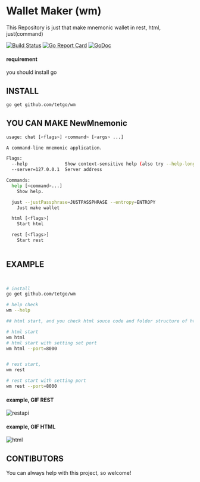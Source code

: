 # Wallet Maker (wm)

This Repository is just that make mnemonic wallet in rest, html, just(command)

[![Build Status](https://travis-ci.org/brianium/mnemonic.svg?branch=master)](https://github.com/tetgo/wm)
[![Go Report Card](https://goreportcard.com/badge/github.com/brianium/mnemonic)](https://goreportcard.com/report/github.com/tetgo/wm)
[![GoDoc](https://godoc.org/github.com/brianium/mnemonic?status.svg)](https://godoc.org/github.com/tetgo/wm)



#### requirement

you should install go 


## INSTALL

```bash
go get github.com/tetgo/wm
```


## YOU CAN MAKE NewMnemonic

```bash
usage: chat [<flags>] <command> [<args> ...]

A command-line mnemonic application.

Flags:
  --help              Show context-sensitive help (also try --help-long and --help-man).
  --server=127.0.0.1  Server address

Commands:
  help [<command>...]
    Show help.

  just --justPassphrase=JUSTPASSPHRASE --entropy=ENTROPY
    Just make wallet

  html [<flags>]
    Start html

  rest [<flags>]
    Start rest
    

```

## EXAMPLE

```bash


# install
go get github.com/tetgo/wm

# help check
wm --help

## html start, and you check html souce code and folder structure of html 

# html start
wm html 
# html start with setting set port
wm html --port=8000


# rest start, 
wm rest

# rest start with setting port
wm rest --port=8000
```

#### example, GIF REST
![restapi](https://blog.kakaocdn.net/dn/5Gr3x/btrsTck1Fvv/W11U3tFzqB6mveZ01dgrH1/img.gif)

#### example, GIF HTML
![html](https://blog.kakaocdn.net/dn/bj09gk/btrsVKhdFvg/2eSKE0JXJkaq7xGCgBDpT0/img.gif)


## CONTIBUTORS

You can always help with this project, so welcome!
